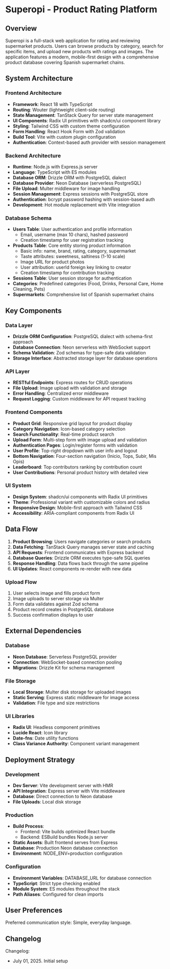# Superopi - Product Rating Platform

## Overview

Superopi is a full-stack web application for rating and reviewing supermarket products. Users can browse products by category, search for specific items, and upload new products with ratings and images. The application features a modern, mobile-first design with a comprehensive product database covering Spanish supermarket chains.

## System Architecture

### Frontend Architecture
- **Framework**: React 18 with TypeScript
- **Routing**: Wouter (lightweight client-side routing)
- **State Management**: TanStack Query for server state management
- **UI Components**: Radix UI primitives with shadcn/ui component library
- **Styling**: Tailwind CSS with custom theme configuration
- **Form Handling**: React Hook Form with Zod validation
- **Build Tool**: Vite with custom plugin configuration
- **Authentication**: Context-based auth provider with session management

### Backend Architecture
- **Runtime**: Node.js with Express.js server
- **Language**: TypeScript with ES modules
- **Database ORM**: Drizzle ORM with PostgreSQL dialect
- **Database Provider**: Neon Database (serverless PostgreSQL)
- **File Upload**: Multer middleware for image handling
- **Session Management**: Express sessions with PostgreSQL store
- **Authentication**: bcrypt password hashing with session-based auth
- **Development**: Hot module replacement with Vite integration

### Database Schema
- **Users Table**: User authentication and profile information
  - Email, username (max 10 chars), hashed password
  - Creation timestamp for user registration tracking
- **Products Table**: Core entity storing product information
  - Basic info: name, brand, rating, category, supermarket
  - Taste attributes: sweetness, saltiness (1-10 scale)
  - Image URL for product photos
  - User attribution: userId foreign key linking to creator
  - Creation timestamp for contribution tracking
- **Sessions Table**: User session storage for authentication
- **Categories**: Predefined categories (Food, Drinks, Personal Care, Home Cleaning, Pets)
- **Supermarkets**: Comprehensive list of Spanish supermarket chains

## Key Components

### Data Layer
- **Drizzle ORM Configuration**: PostgreSQL dialect with schema-first approach
- **Database Connection**: Neon serverless with WebSocket support
- **Schema Validation**: Zod schemas for type-safe data validation
- **Storage Interface**: Abstracted storage layer for database operations

### API Layer
- **RESTful Endpoints**: Express routes for CRUD operations
- **File Upload**: Image upload with validation and storage
- **Error Handling**: Centralized error middleware
- **Request Logging**: Custom middleware for API request tracking

### Frontend Components
- **Product Grid**: Responsive grid layout for product display
- **Category Navigation**: Icon-based category selection
- **Search Functionality**: Real-time product search
- **Upload Form**: Multi-step form with image upload and validation
- **Authentication Pages**: Login/register forms with validation
- **User Profile**: Top-right dropdown with user info and logout
- **Bottom Navigation**: Four-section navigation (Inicio, Tops, Subir, Mis Opis)
- **Leaderboard**: Top contributors ranking by contribution count
- **User Contributions**: Personal product history with detailed view

### UI System
- **Design System**: shadcn/ui components with Radix UI primitives
- **Theme**: Professional variant with customizable colors and radius
- **Responsive Design**: Mobile-first approach with Tailwind CSS
- **Accessibility**: ARIA-compliant components from Radix UI

## Data Flow

1. **Product Browsing**: Users navigate categories or search products
2. **Data Fetching**: TanStack Query manages server state and caching
3. **API Requests**: Frontend communicates with Express backend
4. **Database Queries**: Drizzle ORM executes type-safe SQL queries
5. **Response Handling**: Data flows back through the same pipeline
6. **UI Updates**: React components re-render with new data

### Upload Flow
1. User selects image and fills product form
2. Image uploads to server storage via Multer
3. Form data validates against Zod schema
4. Product record creates in PostgreSQL database
5. Success confirmation displays to user

## External Dependencies

### Database
- **Neon Database**: Serverless PostgreSQL provider
- **Connection**: WebSocket-based connection pooling
- **Migrations**: Drizzle Kit for schema management

### File Storage
- **Local Storage**: Multer disk storage for uploaded images
- **Static Serving**: Express static middleware for image access
- **Validation**: File type and size restrictions

### UI Libraries
- **Radix UI**: Headless component primitives
- **Lucide React**: Icon library
- **Date-fns**: Date utility functions
- **Class Variance Authority**: Component variant management

## Deployment Strategy

### Development
- **Dev Server**: Vite development server with HMR
- **API Integration**: Express server with Vite middleware
- **Database**: Direct connection to Neon database
- **File Uploads**: Local disk storage

### Production
- **Build Process**: 
  - Frontend: Vite builds optimized React bundle
  - Backend: ESBuild bundles Node.js server
- **Static Assets**: Built frontend serves from Express
- **Database**: Production Neon database connection
- **Environment**: NODE_ENV=production configuration

### Configuration
- **Environment Variables**: DATABASE_URL for database connection
- **TypeScript**: Strict type checking enabled
- **Module System**: ES modules throughout the stack
- **Path Aliases**: Configured for clean imports

## User Preferences

Preferred communication style: Simple, everyday language.

## Changelog

Changelog:
- July 01, 2025. Initial setup